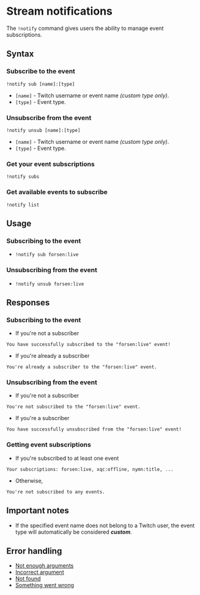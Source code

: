 # Stream notifications

The `!notify` command gives users the ability to manage event subscriptions.

## Syntax

### Subscribe to the event

`!notify sub [name]:[type]`

+ `[name]` - Twitch username or event name *(custom type only)*.
+ `[type]` - Event type.

### Unsubscribe from the event

`!notify unsub [name]:[type]`

+ `[name]` - Twitch username or event name *(custom type only)*.
+ `[type]` - Event type.

### Get your event subscriptions

`!notify subs`

### Get available events to subscribe

`!notify list`

## Usage

### Subscribing to the event

+ `!notify sub forsen:live`

### Unsubscribing from the event

+ `!notify unsub forsen:live`

## Responses

### Subscribing to the event

+ If you're not a subscriber

`You have successfully subscribed to the "forsen:live" event!`

+ If you're already a subscriber

`You're already a subscriber to the "forsen:live" event.`

### Unsubscribing from the event

+ If you're not a subscriber

`You're not subscribed to the "forsen:live" event.`

+ If you're a subscriber

`You have successfully unsubscribed from the "forsen:live" event!`

### Getting event subscriptions

+ If you're subscribed to at least one event

`Your subscriptions: forsen:live, xqc:offline, nymn:title, ...`

+ Otherwise,

`You're not subscribed to any events.`

## Important notes

+ If the specified event name does not belong to a Twitch user,
  the event type will automatically be considered ***custom***.

## Error handling

+ [Not enough arguments](/wiki/errors)
+ [Incorrect argument](/wiki/errors)
+ [Not found](/wiki/errors)
+ [Something went wrong](/wiki/errors)
